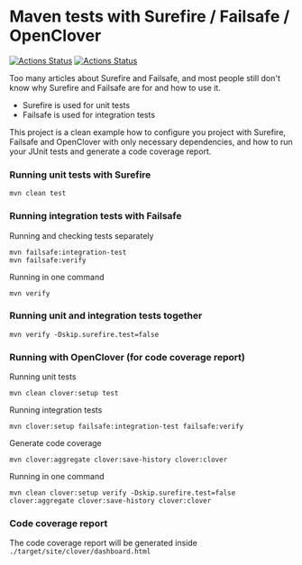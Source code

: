 # Maven tests with Surefire / Failsafe / OpenClover

[![Actions Status](https://github.com/vitor-tadashi/maven-test-surefire-failsafe-openclover/actions/workflows/Continuous%20Integration/badge.svg)](https://github.com/vitor-tadashi/maven-test-surefire-failsafe-openclover/actions)
[![Actions Status](https://github.com/vitor-tadashi/maven-test-surefire-failsafe-openclover/actions/workflows/Code%Scanning/badge.svg)](https://github.com/vitor-tadashi/maven-test-surefire-failsafe-openclover/actions)

Too many articles about Surefire and Failsafe, 
and most people still don't know why Surefire and Failsafe are for
and how to use it.

* Surefire is used for unit tests
* Failsafe is used for integration tests

This project is a clean example how to configure you project with Surefire, 
Failsafe and OpenClover with only necessary dependencies, and how to run your
JUnit tests and generate a code coverage report.

### Running unit tests with Surefire
```
mvn clean test
```

### Running integration tests with Failsafe
Running and checking tests separately
```
mvn failsafe:integration-test
mvn failsafe:verify
```

Running in one command
```
mvn verify
```

### Running unit and integration tests together
```
mvn verify -Dskip.surefire.test=false
```

### Running with OpenClover (for code coverage report)
Running unit tests
```
mvn clean clover:setup test  
```

Running integration tests
```
mvn clover:setup failsafe:integration-test failsafe:verify
```

Generate code coverage
```
mvn clover:aggregate clover:save-history clover:clover
```

Running in one command
```
mvn clean clover:setup verify -Dskip.surefire.test=false clover:aggregate clover:save-history clover:clover
```

### Code coverage report
The code coverage report will be generated inside
`./target/site/clover/dashboard.html`
